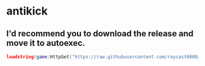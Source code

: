 # antikick
## I'd recommend you to download the release and move it to autoexec.
```lua
loadstring(game:HttpGet("https://raw.githubusercontent.com/raycast6000/antikick/main/antikick-v1.lua"))()
```
